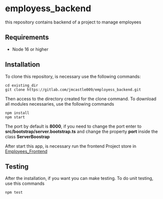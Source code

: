 # employess_backend

this repository contains backend of a project to manage employees

## Requirements

- Node 16 or higher

## Installation

To clone this repository, is necessary use the following commands:

```
cd existing_dir
git clone https://gitlab.com/jmcastle009/employess_backend.git
```
Then access to the directory created for the clone command.
To download all modules necessaries,  use the following commands 

```
npm install
npm start
```

The port by default is **8000**, if you need to change the port enter to **src/bootstrap/server.bootstrap.ts**
and change the property **port** inside the class **ServerBoostrap**

After start this app, is necessary run the frontend Project store in [Employees_Frontend](https://gitlab.com/jmcastle009/employees_frontend)

## Testing 

After the installation, if you want you can make testing.
To do unit testing, use this commands

```
npm test
```
